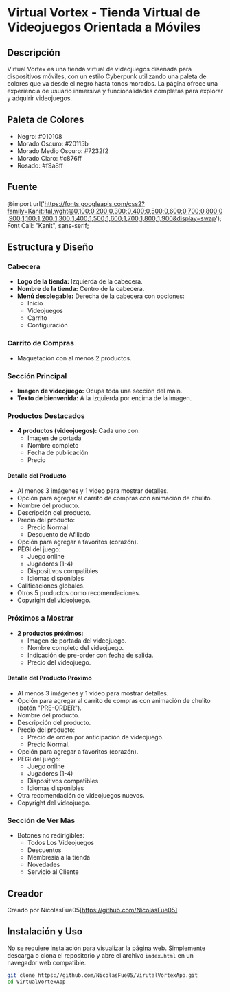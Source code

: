 # Virtual Vortex - Tienda Virtual de Videojuegos Orientada a Móviles

## Descripción
Virtual Vortex es una tienda virtual de videojuegos diseñada para dispositivos móviles, con un estilo Cyberpunk utilizando una paleta de colores que va desde el negro hasta tonos morados. La página ofrece una experiencia de usuario inmersiva y funcionalidades completas para explorar y adquirir videojuegos.

## Paleta de Colores
- Negro: #010108
- Morado Oscuro: #20115b
- Morado Medio Oscuro: #7232f2
- Morado Claro: #c876ff
- Rosado: #f9a8ff

## Fuente
@import url('https://fonts.googleapis.com/css2?family=Kanit:ital,wght@0,100;0,200;0,300;0,400;0,500;0,600;0,700;0,800;0,900;1,100;1,200;1,300;1,400;1,500;1,600;1,700;1,800;1,900&display=swap');
Font Call: "Kanit", sans-serif;

## Estructura y Diseño

### Cabecera
- **Logo de la tienda:** Izquierda de la cabecera.
- **Nombre de la tienda:** Centro de la cabecera.
- **Menú desplegable:** Derecha de la cabecera con opciones:
  - Inicio
  - Videojuegos
  - Carrito
  - Configuración

### Carrito de Compras
- Maquetación con al menos 2 productos.

### Sección Principal
- **Imagen de videojuego:** Ocupa toda una sección del main.
- **Texto de bienvenida:** A la izquierda por encima de la imagen.

### Productos Destacados
- **4 productos (videojuegos):** Cada uno con:
  - Imagen de portada
  - Nombre completo
  - Fecha de publicación
  - Precio

#### Detalle del Producto
- Al menos 3 imágenes y 1 video para mostrar detalles.
- Opción para agregar al carrito de compras con animación de chulito.
- Nombre del producto.
- Descripción del producto.
- Precio del producto:
  - Precio Normal
  - Descuento de Afiliado
- Opción para agregar a favoritos (corazón).
- PEGI del juego:
  - Juego online
  - Jugadores (1-4)
  - Dispositivos compatibles
  - Idiomas disponibles
- Calificaciones globales.
- Otros 5 productos como recomendaciones.
- Copyright del videojuego.

### Próximos a Mostrar
- **2 productos próximos:**
  - Imagen de portada del videojuego.
  - Nombre completo del videojuego.
  - Indicación de pre-order con fecha de salida.
  - Precio del videojuego.

#### Detalle del Producto Próximo
- Al menos 3 imágenes y 1 video para mostrar detalles.
- Opción para agregar al carrito de compras con animación de chulito (botón "PRE-ORDER").
- Nombre del producto.
- Descripción del producto.
- Precio del producto:
  - Precio de orden por anticipación de videojuego.
  - Precio Normal.
- Opción para agregar a favoritos (corazón).
- PEGI del juego:
  - Juego online
  - Jugadores (1-4)
  - Dispositivos compatibles
  - Idiomas disponibles
- Otra recomendación de videojuegos nuevos.
- Copyright del videojuego.

### Sección de Ver Más
- Botones no redirigibles:
  - Todos Los Videojuegos
  - Descuentos
  - Membresía a la tienda
  - Novedades
  - Servicio al Cliente

## Creador 
Creado por NicolasFue05[https://github.com/NicolasFue05]

## Instalación y Uso
No se requiere instalación para visualizar la página web. Simplemente descarga o clona el repositorio y abre el archivo `index.html` en un navegador web compatible.

```bash
git clone https://github.com/NicolasFue05/VirutalVortexApp.git
cd VirtualVortexApp




